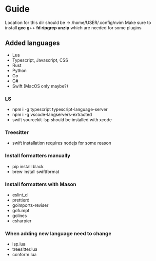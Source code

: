 # Guide

Location for this dir should be -> /home/USER/.config/nvim
Make sure to install **gcc g++ fd ripgrep unzip** which are needed for some plugins

## Added languages

- Lua
- Typescript, Javascript, CSS
- Rust
- Python
- Go
- C#
- Swift (MacOS only maybe?)

### LS

- npm i -g typescript typescript-language-server
- npm i -g vscode-langservers-extracted
- swift sourcekit-lsp should be installed with xcode

### Treesitter

- swift installation requires nodejs for some reason

### Install formatters manually

- pip install black
- brew install swiftformat

### Install formatters with Mason

- eslint_d <!-- Javascript, Typescript -->
- prettierd
- goimports-reviser <!-- Golang -->
- gofumpt
- golines
- csharpier <!-- C# -->

### When adding new language need to change

- lsp.lua <!-- Language server -->
- treesitter.lua <!-- Syntax highlighting -->
- conform.lua <!-- Formatter -->
